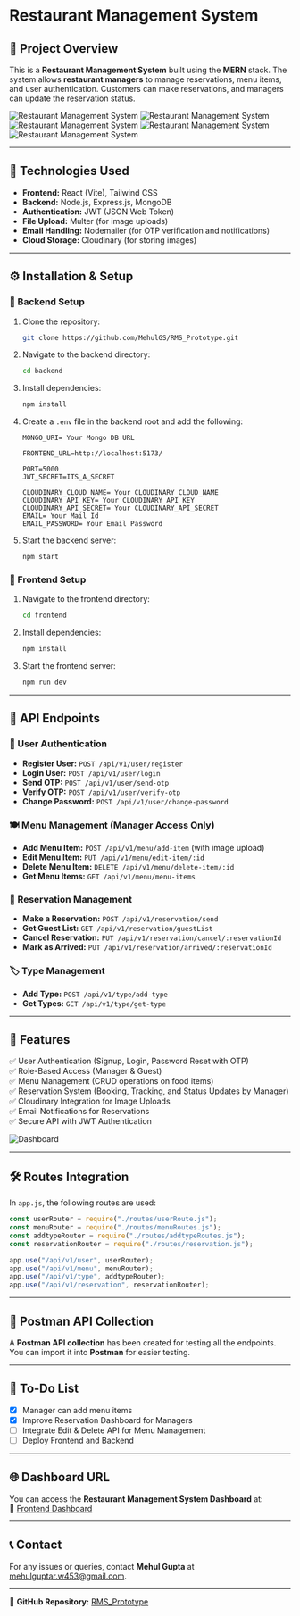# Restaurant Management System

## 📌 Project Overview
This is a **Restaurant Management System** built using the **MERN** stack. The system allows **restaurant managers** to manage reservations, menu items, and user authentication. Customers can make reservations, and managers can update the reservation status.

![Restaurant Management System](./images/ScreenShot1.png)
![Restaurant Management System](./images/ScreenShot2.png)
![Restaurant Management System](./images/ScreenShot3.png)
![Restaurant Management System](./images/ScreenShot4.png)
![Restaurant Management System](./images/ScreenShot5.png)

---

## 🚀 Technologies Used
- **Frontend:** React (Vite), Tailwind CSS
- **Backend:** Node.js, Express.js, MongoDB
- **Authentication:** JWT (JSON Web Token)
- **File Upload:** Multer (for image uploads)
- **Email Handling:** Nodemailer (for OTP verification and notifications)
- **Cloud Storage:** Cloudinary (for storing images)

---

## ⚙️ Installation & Setup
### 📌 Backend Setup
1. Clone the repository:
   ```sh
   git clone https://github.com/MehulGS/RMS_Prototype.git
   ```
2. Navigate to the backend directory:
   ```sh
   cd backend
   ```
3. Install dependencies:
   ```sh
   npm install
   ```
4. Create a `.env` file in the backend root and add the following:
   ```env
   MONGO_URI= Your Mongo DB URL 

   FRONTEND_URL=http://localhost:5173/

   PORT=5000
   JWT_SECRET=ITS_A_SECRET

   CLOUDINARY_CLOUD_NAME= Your CLOUDINARY_CLOUD_NAME
   CLOUDINARY_API_KEY= Your CLOUDINARY_API_KEY
   CLOUDINARY_API_SECRET= Your CLOUDINARY_API_SECRET
   EMAIL= Your Mail Id
   EMAIL_PASSWORD= Your Email Password
   ```
5. Start the backend server:
   ```sh
   npm start
   ```

### 📌 Frontend Setup
1. Navigate to the frontend directory:
   ```sh
   cd frontend
   ```
2. Install dependencies:
   ```sh
   npm install
   ```
3. Start the frontend server:
   ```sh
   npm run dev
   ```

---

## 🔗 API Endpoints
### 🧑 User Authentication
- **Register User:** `POST /api/v1/user/register`
- **Login User:** `POST /api/v1/user/login`
- **Send OTP:** `POST /api/v1/user/send-otp`
- **Verify OTP:** `POST /api/v1/user/verify-otp`
- **Change Password:** `POST /api/v1/user/change-password`

### 🍽️ Menu Management (Manager Access Only)
- **Add Menu Item:** `POST /api/v1/menu/add-item` (with image upload)
- **Edit Menu Item:** `PUT /api/v1/menu/edit-item/:id`
- **Delete Menu Item:** `DELETE /api/v1/menu/delete-item/:id`
- **Get Menu Items:** `GET /api/v1/menu/menu-items`

### 📅 Reservation Management
- **Make a Reservation:** `POST /api/v1/reservation/send`
- **Get Guest List:** `GET /api/v1/reservation/guestList`
- **Cancel Reservation:** `PUT /api/v1/reservation/cancel/:reservationId`
- **Mark as Arrived:** `PUT /api/v1/reservation/arrived/:reservationId`

### 🏷️ Type Management
- **Add Type:** `POST /api/v1/type/add-type`
- **Get Types:** `GET /api/v1/type/get-type`

---

## 🎯 Features
✅ User Authentication (Signup, Login, Password Reset with OTP)  
✅ Role-Based Access (Manager & Guest)  
✅ Menu Management (CRUD operations on food items)  
✅ Reservation System (Booking, Tracking, and Status Updates by Manager)  
✅ Cloudinary Integration for Image Uploads  
✅ Email Notifications for Reservations  
✅ Secure API with JWT Authentication  

![Dashboard](./images/screenshot2.png)

---

## 🛠 Routes Integration
In `app.js`, the following routes are used:
```js
const userRouter = require("./routes/userRoute.js");
const menuRouter = require("./routes/menuRoutes.js");
const addtypeRouter = require("./routes/addtypeRoutes.js");
const reservationRouter = require("./routes/reservation.js");

app.use("/api/v1/user", userRouter);
app.use("/api/v1/menu", menuRouter);
app.use("/api/v1/type", addtypeRouter);
app.use("/api/v1/reservation", reservationRouter);
```

---

## 📝 Postman API Collection
A **Postman API collection** has been created for testing all the endpoints. You can import it into **Postman** for easier testing.

---

## 📌 To-Do List
- [x] Manager can add menu items
- [x] Improve Reservation Dashboard for Managers
- [ ] Integrate Edit & Delete API for Menu Management
- [ ] Deploy Frontend and Backend

---

## 🌐 Dashboard URL
You can access the **Restaurant Management System Dashboard** at:  
🔗 [Frontend Dashboard](http://localhost:5173/dashboard)

---

## 📞 Contact
For any issues or queries, contact **Mehul Gupta** at [mehulguptar.w453@gmail.com](mailto:mehulguptar.w453@gmail.com).

---

📍 **GitHub Repository:** [RMS_Prototype](https://github.com/MehulGS/RMS_Prototype)

